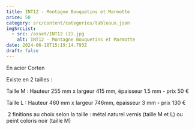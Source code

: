 ```yaml
---
title: INT12 - Montagne Bouquetins et Marmotte
price: 50
category: src/content/categories/tableaux.json
imgSrcList:
  - src: /asset/INT12 (2).jpg
    alt: INT12 - Montagne Bouquetins et Marmotte
date: 2024-06-18T15:19:14.793Z
draft: false
---
```


En acier Corten

Existe en 2 tailles :

Taille M : Hauteur 255 mm x largeur 415 mm, épaisseur 1.5 mm - prix 50 €

Taille L : Hauteur 460 mm x largeur 746mm, épaisseur 3 mm - prix 130 €

 2 finitions au choix selon la taille : métal naturel vernis (taille M et L) ou peint coloris noir (taille M)
